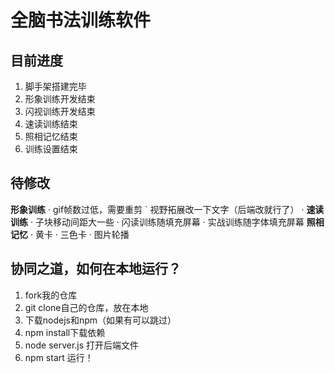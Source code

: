 # 全脑书法训练软件
## 目前进度
1. 脚手架搭建完毕
2. 形象训练开发结束
3. 闪视训练开发结束
4. 速读训练结束
5. 照相记忆结束
6. 训练设置结束


## 待修改
**形象训练**
  · gif帧数过低，需要重剪
  ` 视野拓展改一下文字（后端改就行了）
  · 
**速读训练**
  · 子块移动间距大一些
  · 闪读训练随填充屏幕
  · 实战训练随字体填充屏幕
**照相记忆**
  · 黄卡
  · 三色卡
  · 图片轮播

## 协同之道，如何在本地运行？
1. fork我的仓库
2. git clone自己的仓库，放在本地
3. 下载nodejs和npm（如果有可以跳过）
4. npm install下载依赖
5. node server.js 打开后端文件
6. npm start 运行！
